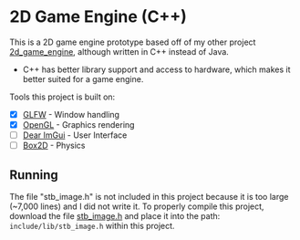 # 2D Game Engine (C++)
This is a 2D game engine prototype based off of my other project [2d_game_engine](https://github.com/charlied658/2d_game_engine), although written in C++ instead of Java.
- C++ has better library support and access to hardware, which makes it better suited for a game engine.

Tools this project is built on:
- [X] [GLFW](https://www.glfw.org/) - Window handling
- [X] [OpenGL](https://www.opengl.org/) - Graphics rendering
- [ ] [Dear ImGui](https://github.com/ocornut/imgui) - User Interface
- [ ] [Box2D](https://box2d.org/) - Physics

## Running
The file "stb_image.h" is not included in this project because it is too large (~7,000 lines) and I did not write it.
To properly compile this project, download the file [stb_image.h](https://github.com/nothings/stb/blob/master/stb_image.h)
and place it into the path: `include/lib/stb_image.h` within this project.
